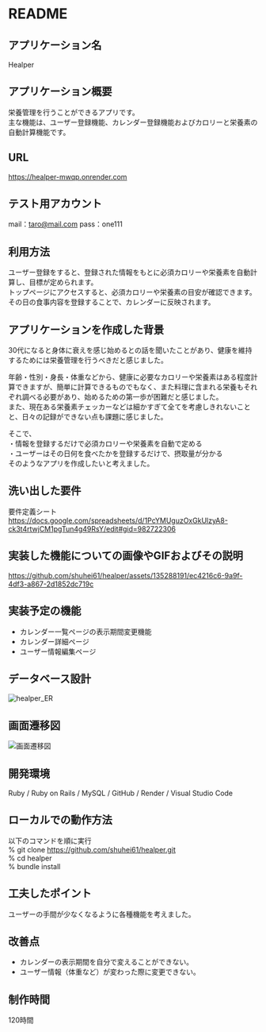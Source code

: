 # README

## アプリケーション名
Healper
## アプリケーション概要
栄養管理を行うことができるアプリです。<br>
主な機能は、ユーザー登録機能、カレンダー登録機能およびカロリーと栄養素の自動計算機能です。
## URL
https://healper-mwqp.onrender.com
## テスト用アカウント
mail：taro@mail.com
pass：one111
## 利用方法
ユーザー登録をすると、登録された情報をもとに必須カロリーや栄養素を自動計算し、目標が定められます。<br>
トップページにアクセスすると、必須カロリーや栄養素の目安が確認できます。<br>
その日の食事内容を登録することで、カレンダーに反映されます。
## アプリケーションを作成した背景
30代になると身体に衰えを感じ始めるとの話を聞いたことがあり、健康を維持するためには栄養管理を行うべきだと感じました。

年齢・性別・身長・体重などから、健康に必要なカロリーや栄養素はある程度計算できますが、簡単に計算できるものでもなく、また料理に含まれる栄養もそれぞれ調べる必要があり、始めるための第一歩が困難だと感じました。<br>
また、現在ある栄養素チェッカーなどは細かすぎて全てを考慮しきれないことと、日々の記録ができない点も課題に感じました。

そこで、<br>
・情報を登録するだけで必須カロリーや栄養素を自動で定める<br>
・ユーザーはその日何を食べたかを登録するだけで、摂取量が分かる<br>
そのようなアプリを作成したいと考えました。
## 洗い出した要件
要件定義シート
https://docs.google.com/spreadsheets/d/1PcYMUguzOxGkUlzyA8-ck3t4rtwjCM1pgTun4g49RsY/edit#gid=982722306
## 実装した機能についての画像やGIFおよびその説明
https://github.com/shuhei61/healper/assets/135288191/ec4216c6-9a9f-4df3-a867-2d1852dc719c
## 実装予定の機能
- カレンダー一覧ページの表示期間変更機能
- カレンダー詳細ページ
- ユーザー情報編集ページ
## データベース設計
![healper_ER](https://github.com/shuhei61/healper/assets/135288191/c8c9146b-d694-4aa4-b8a5-f5d1112e6ff2)
## 画面遷移図
![画面遷移図](https://github.com/shuhei61/healper/assets/135288191/da1030f9-cc7f-451e-8b2d-4b1617b4b38e)
## 開発環境
Ruby / Ruby on Rails / MySQL / GitHub / Render / Visual Studio Code
## ローカルでの動作方法
以下のコマンドを順に実行<br>
% git clone https://github.com/shuhei61/healper.git<br>
% cd healper<br>
% bundle install
## 工夫したポイント
ユーザーの手間が少なくなるように各種機能を考えました。
## 改善点
- カレンダーの表示期間を自分で変えることができない。
- ユーザー情報（体重など）が変わった際に変更できない。
## 制作時間
120時間